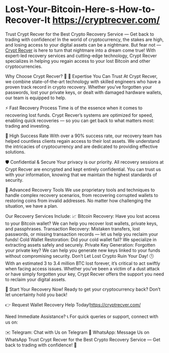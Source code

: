# Lost-Your-Bitcoin-Here-s-How-to-Recover-It https://cryptrecver.com/
Trust Crypt Recver for the Best Crypto Recovery Service — Get back to trading with confidence!
In the world of cryptocurrency, the stakes are high, and losing access to your digital assets can be a nightmare. But fear not — [Crypt Recver](https://cryptrecver.com/) is here to turn that nightmare into a dream come true! With expert-led recovery services and cutting-edge technology, Crypt Recver specializes in helping you regain access to your lost Bitcoin and other cryptocurrencies.


Why Choose Crypt Recver? 🤔
🔑 Expertise You Can Trust
At Crypt Recver, we combine state-of-the-art technology with skilled engineers who have a proven track record in crypto recovery. Whether you’ve forgotten your passwords, lost your private keys, or dealt with damaged hardware wallets, our team is equipped to help.

⚡ Fast Recovery Process
Time is of the essence when it comes to recovering lost funds. Crypt Recver’s systems are optimized for speed, enabling quick recoveries — so you can get back to what matters most: trading and investing.

🎯 High Success Rate
With over a 90% success rate, our recovery team has helped countless clients regain access to their lost assets. We understand the intricacies of cryptocurrency and are dedicated to providing effective solutions.

🛡️ Confidential & Secure
Your privacy is our priority. All recovery sessions at Crypt Recver are encrypted and kept entirely confidential. You can trust us with your information, knowing that we maintain the highest standards of security.

🔧 Advanced Recovery Tools
We use proprietary tools and techniques to handle complex recovery scenarios, from recovering corrupted wallets to restoring coins from invalid addresses. No matter how challenging the situation, we have a plan.


Our Recovery Services Include: 📈
Bitcoin Recovery: Have you lost access to your Bitcoin wallet? We can help you recover lost wallets, private keys, and passphrases.
Transaction Recovery: Mistaken transfers, lost passwords, or missing transaction records — let us help you reclaim your funds!
Cold Wallet Restoration: Did your cold wallet fail? We specialize in extracting assets safely and securely.
Private Key Generation: Forgotten your private key? We can help you generate new keys linked to your funds without compromising security.
Don’t Let Lost Crypto Ruin Your Day! 🕒
With an estimated 3 to 3.4 million BTC lost forever, it’s critical to act swiftly when facing access issues. Whether you’ve been a victim of a dust attack or have simply forgotten your key, Crypt Recver offers the support you need to reclaim your digital assets.

🚀 Start Your Recovery Now!
Ready to get your cryptocurrency back? Don’t let uncertainty hold you back!

👉 Request Wallet Recovery Help Today!https://cryptrecver.com/

Need Immediate Assistance? 📞
For quick queries or support, connect with us on:

✉️ Telegram: Chat with Us on Telegram
💬 WhatsApp: Message Us on WhatsApp
Trust Crypt Recver for the Best Crypto Recovery Service — Get back to trading with confidence! 💪
